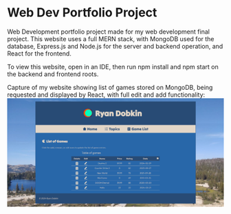 # Web Dev Portfolio Project

Web Development portfolio project made for my web development final project.
This website uses a full MERN stack, with MongoDB used for the database, Express.js and Node.js for the server and backend operation, and React for the frontend.

To view this website, open in an IDE, then run npm install and npm start on the backend and frontend roots.

Capture of my website showing list of games stored on MongoDB, being requested and displayed by React, with full edit and add functionality:
![](https://github.com/ryandobkin/Portfolio/blob/main/Full-Stack%20MERN%20website/Portfolio/frontend/src/images/website-capture.png)
